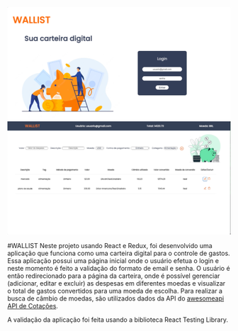 ![página de login](/src/loginimg.jpg)
![página wallet](/src/walletimg.jpg)

#WALLIST 
Neste projeto usando React e Redux, foi desenvolvido uma aplicação que funciona como uma carteira digital para o controle de gastos. Essa aplicação possui uma página inicial onde o usuário efetua o login e neste momento é feito a validação do formato de email e senha. O usuário é então redirecionado para a página da carteira, onde é possível gerenciar (adicionar, editar e excluir) as despesas em diferentes moedas e visualizar o total de gastos convertidos para uma moeda de escolha.
Para realizar a busca de câmbio de moedas, são utilizados dados da API do [awesomeapi API de Cotações](https://economia.awesomeapi.com.br/json/all).

A validação da aplicação foi feita usando a biblioteca React Testing Library.